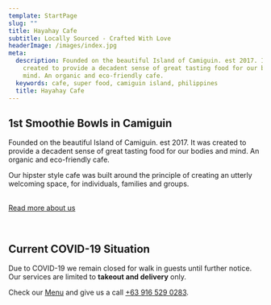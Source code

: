 ```yaml
---
template: StartPage
slug: ""
title: Hayahay Cafe
subtitle: Locally Sourced - Crafted With Love
headerImage: /images/index.jpg
meta:
  description: Founded on the beautiful Island of Camiguin. est 2017. It was
    created to provide a decadent sense of great tasting food for our bodies and
    mind. An organic and eco-friendly cafe.
  keywords: cafe, super food, camiguin island, philippines
  title: Hayahay Cafe
---
```

## 1st Smoothie Bowls in Camiguin

Founded on the beautiful Island of Camiguin. est 2017. It was created to provide a decadent sense of great tasting food for our bodies and mind. An organic and eco-friendly cafe.

Our hipster style cafe was built around the principle of creating an utterly welcoming space, for individuals, families and groups.

<br />
<a class="btn btn-primary" href="/about" data-cy="startPageAboutButton">Read more about us</a>

<p>&nbsp;</p>

## Current COVID-19 Situation

Due to COVID-19 we remain closed for walk in guests until further notice. Our services are limited to **takeout and delivery** only. 

Check our <a class="btn btn-primary" href="/menu">Menu</a> and give us a call  <a href="tel:+639165290283">+63 916 529 0283</a>.

